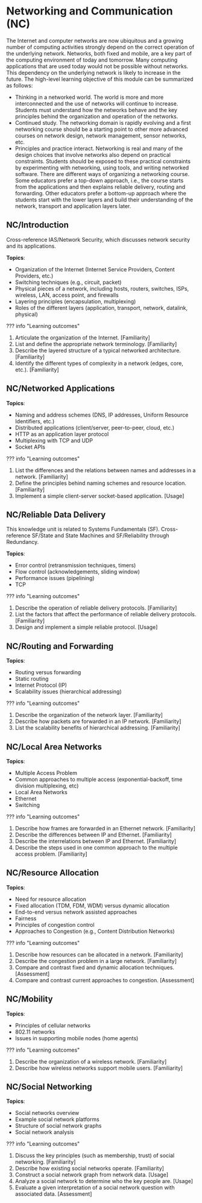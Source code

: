 # Networking and Communication (NC)

The Internet and computer networks are now ubiquitous and a growing number of computing
activities strongly depend on the correct operation of the underlying network. Networks, both
fixed and mobile, are a key part of the computing environment of today and tomorrow. Many
computing applications that are used today would not be possible without networks. This
dependency on the underlying network is likely to increase in the future.
The high-level learning objective of this module can be summarized as follows:
- Thinking in a networked world. The world is more and more interconnected and the use
of networks will continue to increase. Students must understand how the networks
behave and the key principles behind the organization and operation of the networks.
- Continued study. The networking domain is rapidly evolving and a first networking
course should be a starting point to other more advanced courses on network design,
network management, sensor networks, etc.
- Principles and practice interact. Networking is real and many of the design choices that
involve networks also depend on practical constraints. Students should be exposed to
these practical constraints by experimenting with networking, using tools, and writing
networked software.
There are different ways of organizing a networking course. Some educators prefer a top-down
approach, i.e., the course starts from the applications and then explains reliable delivery, routing
and forwarding. Other educators prefer a bottom-up approach where the students start with the
lower layers and build their understanding of the network, transport and application layers later.

## NC/Introduction

Cross-reference IAS/Network Security, which discusses network security and its applications.

**Topics**:

- Organization of the Internet (Internet Service Providers, Content Providers, etc.)
- Switching techniques (e.g., circuit, packet)
- Physical pieces of a network, including hosts, routers, switches, ISPs, wireless, LAN, access point, and firewalls
- Layering principles (encapsulation, multiplexing)
- Roles of the different layers (application, transport, network, datalink, physical)

??? info "Learning outcomes"

1. Articulate the organization of the Internet. [Familiarity]
2. List and define the appropriate network terminology. [Familiarity]
3. Describe the layered structure of a typical networked architecture. [Familiarity]
4. Identify the different types of complexity in a network (edges, core, etc.). [Familiarity]

## NC/Networked Applications

**Topics**:

- Naming and address schemes (DNS, IP addresses, Uniform Resource Identifiers, etc.)
- Distributed applications (client/server, peer-to-peer, cloud, etc.)
- HTTP as an application layer protocol
- Multiplexing with TCP and UDP
- Socket APIs

??? info "Learning outcomes"

1. List the differences and the relations between names and addresses in a network. [Familiarity]
2. Define the principles behind naming schemes and resource location. [Familiarity]
3. Implement a simple client-server socket-based application. [Usage]

## NC/Reliable Data Delivery

This knowledge unit is related to Systems Fundamentals (SF). Cross-reference SF/State and
State Machines and SF/Reliability through Redundancy.

**Topics**:

- Error control (retransmission techniques, timers)
- Flow control (acknowledgements, sliding window)
- Performance issues (pipelining)
- TCP

??? info "Learning outcomes"

1. Describe the operation of reliable delivery protocols. [Familiarity]
2. List the factors that affect the performance of reliable delivery protocols. [Familiarity]
3. Design and implement a simple reliable protocol. [Usage]

## NC/Routing and Forwarding

**Topics**:

- Routing versus forwarding
- Static routing
- Internet Protocol (IP)
- Scalability issues (hierarchical addressing)

??? info "Learning outcomes"

1. Describe the organization of the network layer. [Familiarity]
2. Describe how packets are forwarded in an IP network. [Familiarity]
3. List the scalability benefits of hierarchical addressing. [Familiarity]

## NC/Local Area Networks

**Topics**:

- Multiple Access Problem
- Common approaches to multiple access (exponential-backoff, time division multiplexing, etc)
- Local Area Networks
- Ethernet
- Switching

??? info "Learning outcomes"

1. Describe how frames are forwarded in an Ethernet network. [Familiarity]
2. Describe the differences between IP and Ethernet. [Familiarity]
3. Describe the interrelations between IP and Ethernet. [Familiarity]
4. Describe the steps used in one common approach to the multiple access problem. [Familiarity]

## NC/Resource Allocation

**Topics**:

- Need for resource allocation
- Fixed allocation (TDM, FDM, WDM) versus dynamic allocation
- End-to-end versus network assisted approaches
- Fairness
- Principles of congestion control
- Approaches to Congestion (e.g., Content Distribution Networks)

??? info "Learning outcomes"

1. Describe how resources can be allocated in a network. [Familiarity]
2. Describe the congestion problem in a large network. [Familiarity]
3. Compare and contrast fixed and dynamic allocation techniques. [Assessment]
4. Compare and contrast current approaches to congestion. [Assessment]

## NC/Mobility

**Topics**:
- Principles of cellular networks
- 802.11 networks
- Issues in supporting mobile nodes (home agents)

??? info "Learning outcomes"
1. Describe the organization of a wireless network. [Familiarity]
2. Describe how wireless networks support mobile users. [Familiarity]

## NC/Social Networking

**Topics**:

- Social networks overview
- Example social network platforms
- Structure of social network graphs
- Social network analysis

??? info "Learning outcomes"

1. Discuss the key principles (such as membership, trust) of social networking. [Familiarity]
2. Describe how existing social networks operate. [Familiarity]
3. Construct a social network graph from network data. [Usage]
4. Analyze a social network to determine who the key people are. [Usage]
5. Evaluate a given interpretation of a social network question with associated data. [Assessment]
